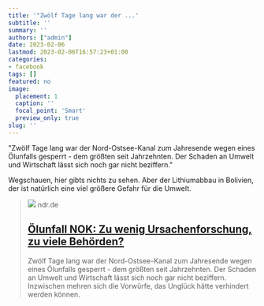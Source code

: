 ```yaml
---
title: '"Zwölf Tage lang war der ...'
subtitle: ''
summary: ''
authors: ["admin"]
date: 2023-02-06
lastmod: 2023-02-06T16:57:23+01:00
categories:
- facebook
tags: []
featured: no
image:
  placement: 1
  caption: ''
  focal_point: 'Smart'
  preview_only: true
slug: ''
---
```

"Zwölf Tage lang war der Nord-Ostsee-Kanal zum Jahresende wegen eines Ölunfalls gesperrt - dem größten seit Jahrzehnten. Der Schaden an Umwelt und Wirtschaft lässt sich noch gar nicht beziffern."

Wegschauen, hier gibts nichts zu sehen. Aber der Lithiumabbau in Bolivien, der ist natürlich eine viel größere Gefahr für die Umwelt.
> [![](https://www.ndr.de/nachrichten/schleswig-holstein/pipelineleck112_v-contentxl.jpg)](https://www.ndr.de/nachrichten/schleswig-holstein/Oelufall-NOK-Zu-wenig-Ursachenforschung-zu-viele-Behoerden,nok632.html)
> ndr.de
> ## [Ölunfall NOK: Zu wenig Ursachenforschung, zu viele Behörden?](https://www.ndr.de/nachrichten/schleswig-holstein/Oelufall-NOK-Zu-wenig-Ursachenforschung-zu-viele-Behoerden,nok632.html)
>
>Zwölf Tage lang war der Nord-Ostsee-Kanal zum Jahresende wegen eines Ölunfalls gesperrt - dem größten seit Jahrzehnten. Der Schaden an Umwelt und Wirtschaft lässt sich noch gar nicht beziffern. Inzwischen mehren sich die Vorwürfe, das Unglück hätte verhindert werden können.

